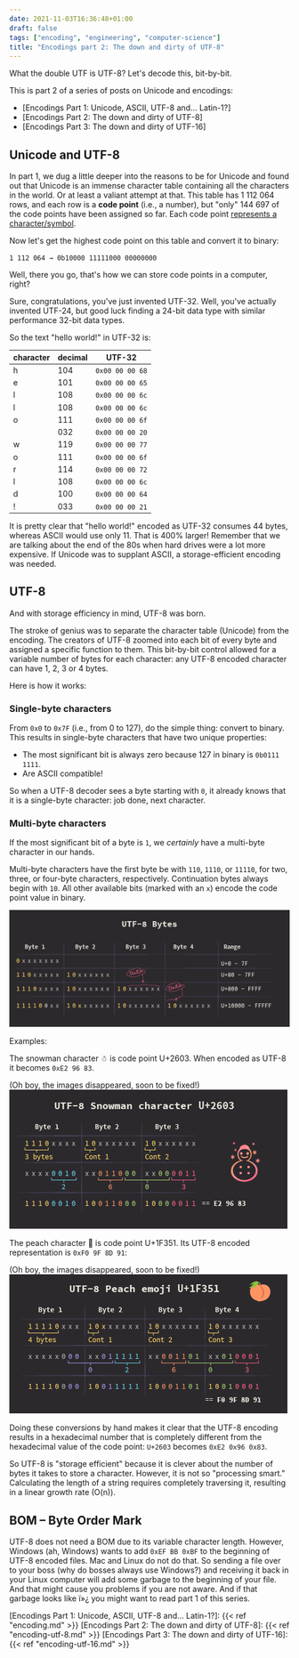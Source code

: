 ```yaml
---
date: 2021-11-03T16:36:48+01:00
draft: false
tags: ["encoding", "engineering", "computer-science"]
title: "Encodings part 2: The down and dirty of UTF-8"
---
```


What the double UTF is UTF-8? Let's decode this, bit-by-bit.

This is part 2 of a series of posts on Unicode and encodings:

- [Encodings Part 1: Unicode, ASCII, UTF-8 and... Latin-1?]
- [Encodings Part 2: The down and dirty of UTF-8]
- [Encodings Part 3: The down and dirty of UTF-16]


Unicode and UTF-8
-----------------

In part 1, we dug a little deeper into the reasons to be for Unicode and found
out that Unicode is an immense character table containing all the characters in
the world. Or at least a valiant attempt at that. This table has 1 112 064 rows,
and each row is a **code point** (i.e., a number), but "only" 144 697 of the
code points have been assigned so far. Each code point [represents a
character/symbol](http://www.unexpected-vortices.com/misc-notes/text-unicode/terminology.html).

Now let's get the highest code point on this table and convert it to binary:

```text
1 112 064 → 0b10000 11111000 00000000
```

Well, there you go, that's how we can store code points in a computer, right?

Sure, congratulations, you've just invented UTF-32. Well, you've actually
invented UTF-24, but good luck finding a 24-bit data type with similar
performance 32-bit data types.

So the text "hello world!" in UTF-32 is:

| character | decimal         | UTF-32          |
| --------- | --------------- | --------------- |
| h         | 104             | `0x00 00 00 68` |
| e         | 101             | `0x00 00 00 65` |
| l         | 108             | `0x00 00 00 6c` |
| l         | 108             | `0x00 00 00 6c` |
| o         | 111             | `0x00 00 00 6f` |
|           | 032             | `0x00 00 00 20` |
| w         | 119             | `0x00 00 00 77` |
| o         | 111             | `0x00 00 00 6f` |
| r         | 114             | `0x00 00 00 72` |
| l         | 108             | `0x00 00 00 6c` |
| d         | 100             | `0x00 00 00 64` |
| !         | 033             | `0x00 00 00 21` |

It is pretty clear that "hello world!" encoded as UTF-32 consumes 44 bytes,
whereas ASCII would use only 11. That is 400% larger! Remember that we are
talking about the end of the 80s when hard drives were a lot more expensive.
If Unicode was to supplant ASCII, a storage-efficient encoding was needed.

UTF-8
-----

And with storage efficiency in mind, UTF-8 was born.

The stroke of genius was to separate the character table (Unicode) from the
encoding. The creators of UTF-8 zoomed into each bit of every byte and assigned
a specific function to them. This bit-by-bit control allowed for a variable
number of bytes for each character: any UTF-8 encoded character can have 1, 2,
3 or 4 bytes.

Here is how it works:

### Single-byte characters

From `0x0` to `0x7F` (i.e., from 0 to 127), do the simple thing: convert to
binary. This results in single-byte characters that have two unique properties:

- The most significant bit is always zero because 127 in binary is
  `0b0111 1111`.
- Are ASCII compatible!

So when a UTF-8 decoder sees a byte starting with `0`, it already knows that it
is a single-byte character: job done, next character.

### Multi-byte characters

If the most significant bit of a byte is `1`, we _certainly_ have a multi-byte
character in our hands.

Multi-byte characters have the first byte be with `110`, `1110`, or
`11110`, for two, three, or four-byte characters, respectively. Continuation
bytes always begin with `10`. All other available bits (marked with an `x`)
encode the code point value in binary.

![UTF-8 control bytes](UTF-8.png)

Examples:

The snowman character ☃ is code point U+2603. When encoded as UTF-8 it becomes
`0xE2 96 83`.

(Oh boy, the images disappeared, soon to be fixed!)
![UTF-8 Snowman](Snowman-UTF-8.png)

The peach character 🍑 is code point U+1F351. Its UTF-8 encoded representation
is `0xF0 9F 8D 91`:

(Oh boy, the images disappeared, soon to be fixed!)
![UTF-8 Peach](Peach-UTF-8.png)

Doing these conversions by hand makes it clear that the UTF-8 encoding results
in a hexadecimal number that is completely different from the hexadecimal value
of the code point: `U+2603` becomes `0xE2 0x96 0x83`.

So UTF-8 is "storage efficient" because it is clever about the number of bytes
it takes to store a character. However, it is not so "processing smart."
Calculating the length of a string requires completely traversing it, resulting
in a linear growth rate (O(n)).

BOM – Byte Order Mark
---------------------

UTF-8 does not need a BOM due to its variable character length. However,
Windows (ah, Windows) wants to add  `0xEF BB 0xBF` to the beginning of UTF-8
encoded files. Mac and Linux do not do that. So sending a file over to your
boss (why do bosses always use Windows?) and receiving it back in your Linux
computer will add some garbage to the beginning of your file. And that might
cause you problems if you are not aware. And if that garbage looks like ï»¿
you might want to read part 1 of this series.


[Encodings Part 1: Unicode, ASCII, UTF-8 and... Latin-1?]: {{< ref "encoding.md" >}}
[Encodings Part 2: The down and dirty of UTF-8]: {{< ref "encoding-utf-8.md" >}}
[Encodings Part 3: The down and dirty of UTF-16]: {{< ref "encoding-utf-16.md" >}}